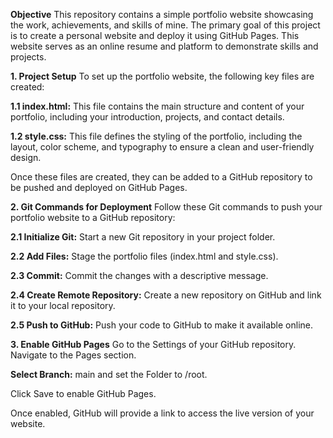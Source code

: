 **Objective**
This repository contains a simple portfolio website showcasing the work, achievements, and skills of mine.
The primary goal of this project is to create a personal website and deploy it using GitHub Pages. 
This website serves as an online resume and platform to demonstrate skills and projects.

**1. Project Setup**
To set up the portfolio website, the following key files are created:

**1.1 index.html:** This file contains the main structure and content of your portfolio, including your introduction, projects, and contact details.

**1.2 style.css:** This file defines the styling of the portfolio, including the layout, color scheme, and typography to ensure a clean and user-friendly design.

Once these files are created, they can be added to a GitHub repository to be pushed and deployed on GitHub Pages.

**2. Git Commands for Deployment**
Follow these Git commands to push your portfolio website to a GitHub repository:

**2.1 Initialize Git:** Start a new Git repository in your project folder.

**2.2 Add Files:** Stage the portfolio files (index.html and style.css).

**2.3 Commit:** Commit the changes with a descriptive message.

**2.4 Create Remote Repository:** Create a new repository on GitHub and link it to your local repository.

**2.5 Push to GitHub:** Push your code to GitHub to make it available online.

**3. Enable GitHub Pages**
Go to the Settings of your GitHub repository. Navigate to the Pages section.

**Select Branch:** main and set the Folder to /root.

Click Save to enable GitHub Pages.

Once enabled, GitHub will provide a link to access the live version of your website.
